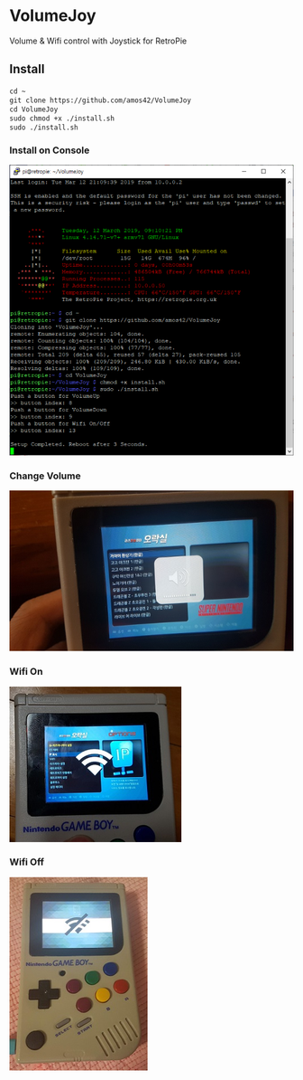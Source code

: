# VolumeJoy
Volume & Wifi control with Joystick for RetroPie

## Install
<pre><code>cd ~
git clone https://github.com/amos42/VolumeJoy
cd VolumeJoy
sudo chmod +x ./install.sh
sudo ./install.sh</code></pre>


### Install on Console <br>
![Mini Compi](./screenshot/volumejoy.png)<br>

### Change Volume <br>
![Mini Compi](./screenshot/volume.jpg)<br>

### Wifi On <br>
![Mini Compi](./screenshot/wifi_on.jpg)<br>

### Wifi Off <br>
![Mini Compi](./screenshot/wifi_off.jpg)<br>
